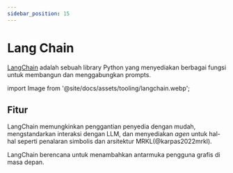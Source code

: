 ```yaml
---
sidebar_position: 15
---
```


# Lang Chain

[LangChain](https://github.com/hwchase17/langchain/) adalah sebuah library Python yang menyediakan berbagai fungsi untuk membangun dan menggabungkan prompts.

import Image from '@site/docs/assets/tooling/langchain.webp';

<div style={{textAlign: 'center'}}>
  <LazyLoadImage src={Image} style={{width: "750px"}} />
</div>

## Fitur

LangChain memungkinkan penggantian penyedia dengan mudah, mengstandarkan interaksi dengan LLM, dan menyediakan _agen_ untuk hal-hal seperti penalaran simbolis dan arsitektur MRKL(@karpas2022mrkl).

LangChain berencana untuk menambahkan antarmuka pengguna grafis di masa depan.
